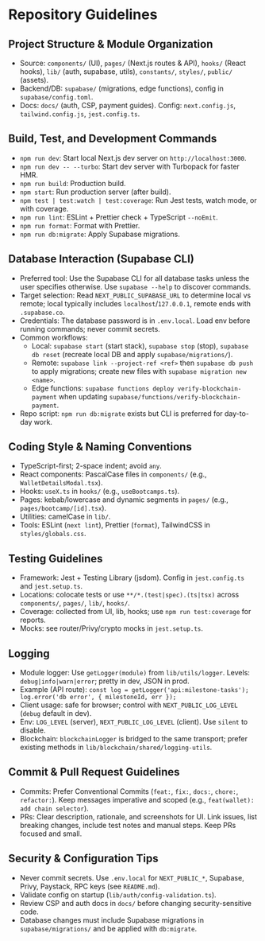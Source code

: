 # Repository Guidelines

## Project Structure & Module Organization
- Source: `components/` (UI), `pages/` (Next.js routes & API), `hooks/` (React hooks), `lib/` (auth, supabase, utils), `constants/`, `styles/`, `public/` (assets).
- Backend/DB: `supabase/` (migrations, edge functions), config in `supabase/config.toml`.
- Docs: `docs/` (auth, CSP, payment guides). Config: `next.config.js`, `tailwind.config.js`, `jest.config.ts`.

## Build, Test, and Development Commands
- `npm run dev`: Start local Next.js dev server on `http://localhost:3000`.
- `npm run dev -- --turbo`: Start dev server with Turbopack for faster HMR.
- `npm run build`: Production build.
- `npm start`: Run production server (after build).
- `npm test | test:watch | test:coverage`: Run Jest tests, watch mode, or with coverage.
- `npm run lint`: ESLint + Prettier check + TypeScript `--noEmit`.
- `npm run format`: Format with Prettier.
- `npm run db:migrate`: Apply Supabase migrations.

## Database Interaction (Supabase CLI)
- Preferred tool: Use the Supabase CLI for all database tasks unless the user specifies otherwise. Use `supabase --help` to discover commands.
- Target selection: Read `NEXT_PUBLIC_SUPABASE_URL` to determine local vs remote; local typically includes `localhost`/`127.0.0.1`, remote ends with `.supabase.co`.
- Credentials: The database password is in `.env.local`. Load env before running commands; never commit secrets.
- Common workflows:
  - Local: `supabase start` (start stack), `supabase stop` (stop), `supabase db reset` (recreate local DB and apply `supabase/migrations/`).
  - Remote: `supabase link --project-ref <ref>` then `supabase db push` to apply migrations; create new files with `supabase migration new <name>`.
  - Edge functions: `supabase functions deploy verify-blockchain-payment` when updating `supabase/functions/verify-blockchain-payment`.
- Repo script: `npm run db:migrate` exists but CLI is preferred for day-to-day work.

## Coding Style & Naming Conventions
- TypeScript-first; 2-space indent; avoid `any`.
- React components: PascalCase files in `components/` (e.g., `WalletDetailsModal.tsx`).
- Hooks: `useX.ts` in `hooks/` (e.g., `useBootcamps.ts`).
- Pages: kebab/lowercase and dynamic segments in `pages/` (e.g., `pages/bootcamp/[id].tsx`).
- Utilities: camelCase in `lib/`.
- Tools: ESLint (`next lint`), Prettier (`format`), TailwindCSS in `styles/globals.css`.

## Testing Guidelines
- Framework: Jest + Testing Library (jsdom). Config in `jest.config.ts` and `jest.setup.ts`.
- Locations: colocate tests or use `**/*.(test|spec).(ts|tsx)` across `components/`, `pages/`, `lib/`, `hooks/`.
- Coverage: collected from UI, lib, hooks; use `npm run test:coverage` for reports.
- Mocks: see router/Privy/crypto mocks in `jest.setup.ts`.

## Logging
- Module logger: Use `getLogger(module)` from `lib/utils/logger`. Levels: `debug|info|warn|error`; pretty in dev, JSON in prod.
- Example (API route): `const log = getLogger('api:milestone-tasks'); log.error('db error', { milestoneId, err });`
- Client usage: safe for browser; control with `NEXT_PUBLIC_LOG_LEVEL` (`debug` default in dev).
- Env: `LOG_LEVEL` (server), `NEXT_PUBLIC_LOG_LEVEL` (client). Use `silent` to disable.
- Blockchain: `blockchainLogger` is bridged to the same transport; prefer existing methods in `lib/blockchain/shared/logging-utils`.

## Commit & Pull Request Guidelines
- Commits: Prefer Conventional Commits (`feat:`, `fix:`, `docs:`, `chore:`, `refactor:`). Keep messages imperative and scoped (e.g., `feat(wallet): add chain selector`).
- PRs: Clear description, rationale, and screenshots for UI. Link issues, list breaking changes, include test notes and manual steps. Keep PRs focused and small.

## Security & Configuration Tips
- Never commit secrets. Use `.env.local` for `NEXT_PUBLIC_*`, Supabase, Privy, Paystack, RPC keys (see `README.md`).
- Validate config on startup (`lib/auth/config-validation.ts`).
- Review CSP and auth docs in `docs/` before changing security-sensitive code.
- Database changes must include Supabase migrations in `supabase/migrations/` and be applied with `db:migrate`.
